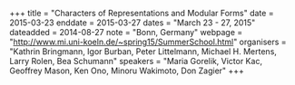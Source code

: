 +++
title = "Characters of Representations and Modular Forms"
date = 2015-03-23
enddate = 2015-03-27
dates = "March 23 - 27, 2015"
dateadded = 2014-08-27
note = "Bonn, Germany"
webpage = "http://www.mi.uni-koeln.de/~spring15/SummerSchool.html"
organisers = "Kathrin Bringmann, Igor Burban, Peter Littelmann, Michael H. Mertens, Larry Rolen, Bea Schumann"
speakers = "Maria Gorelik, Victor Kac, Geoffrey Mason, Ken Ono, Minoru Wakimoto, Don Zagier"
+++
